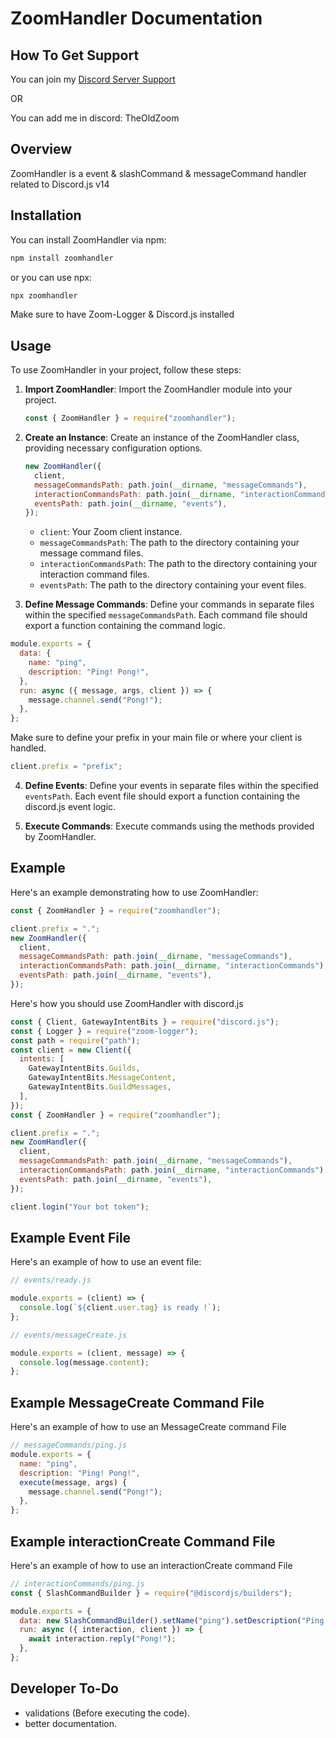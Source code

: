 # ZoomHandler Documentation

## How To Get Support

You can join my [Discord Server Support](https://discord.gg/NYXwbBQMzJ)

OR

You can add me in discord: TheOldZoom

## Overview

ZoomHandler is a event & slashCommand & messageCommand handler related to Discord.js v14

## Installation

You can install ZoomHandler via npm:

```bash
npm install zoomhandler
```
or you can use npx:
```bash
npx zoomhandler
```

Make sure to have Zoom-Logger & Discord.js installed

## Usage

To use ZoomHandler in your project, follow these steps:

1. **Import ZoomHandler**: Import the ZoomHandler module into your project.

   ```javascript
   const { ZoomHandler } = require("zoomhandler");
   ```

2. **Create an Instance**: Create an instance of the ZoomHandler class, providing necessary configuration options.

   ```javascript
   new ZoomHandler({
     client,
     messageCommandsPath: path.join(__dirname, "messageCommands"),
     interactionCommandsPath: path.join(__dirname, "interactionCommands"),
     eventsPath: path.join(__dirname, "events"),
   });
   ```

   - `client`: Your Zoom client instance.
   - `messageCommandsPath`: The path to the directory containing your message command files.
   - `interactionCommandsPath`: The path to the directory containing your interaction command files.
   - `eventsPath`: The path to the directory containing your event files.

3. **Define Message Commands**: Define your commands in separate files within the specified `messageCommandsPath`. Each command file should export a function containing the command logic.

```js
module.exports = {
  data: {
    name: "ping",
    description: "Ping! Pong!",
  },
  run: async ({ message, args, client }) => {
    message.channel.send("Pong!");
  },
};
```

Make sure to define your prefix in your main file or where your client is handled.

```js
client.prefix = "prefix";
```

4. **Define Events**: Define your events in separate files within the specified `eventsPath`. Each event file should export a function containing the discord.js event logic.

5. **Execute Commands**: Execute commands using the methods provided by ZoomHandler.

## Example

Here's an example demonstrating how to use ZoomHandler:

```javascript
const { ZoomHandler } = require("zoomhandler");

client.prefix = ".";
new ZoomHandler({
  client,
  messageCommandsPath: path.join(__dirname, "messageCommands"),
  interactionCommandsPath: path.join(__dirname, "interactionCommands"),
  eventsPath: path.join(__dirname, "events"),
});
```

Here's how you should use ZoomHandler with discord.js

```js
const { Client, GatewayIntentBits } = require("discord.js");
const { Logger } = require("zoom-logger");
const path = require("path");
const client = new Client({
  intents: [
    GatewayIntentBits.Guilds,
    GatewayIntentBits.MessageContent,
    GatewayIntentBits.GuildMessages,
  ],
});
const { ZoomHandler } = require("zoomhandler");

client.prefix = ".";
new ZoomHandler({
  client,
  messageCommandsPath: path.join(__dirname, "messageCommands"),
  interactionCommandsPath: path.join(__dirname, "interactionCommands"),
  eventsPath: path.join(__dirname, "events"),
});

client.login("Your bot token");
```

## Example Event File

Here's an example of how to use an event file:

```javascript
// events/ready.js

module.exports = (client) => {
  console.log(`${client.user.tag} is ready !`);
};
```

```javascript
// events/messageCreate.js

module.exports = (client, message) => {
  console.log(message.content);
};
```

## Example MessageCreate Command File

Here's an example of how to use an MessageCreate command File

```js
// messageCommands/ping.js
module.exports = {
  name: "ping",
  description: "Ping! Pong!",
  execute(message, args) {
    message.channel.send("Pong!");
  },
};
```

## Example interactionCreate Command File

Here's an example of how to use an interactionCreate command File

```js
// interactionCommands/ping.js
const { SlashCommandBuilder } = require("@discordjs/builders");

module.exports = {
  data: new SlashCommandBuilder().setName("ping").setDescription("Ping Pong!"),
  run: async ({ interaction, client }) => {
    await interaction.reply("Pong!");
  },
};
```

## Developer To-Do

- validations (Before executing the code).
- better documentation.
